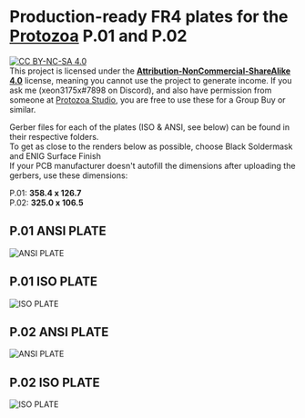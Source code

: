 # Production-ready FR4 plates for the [Protozoa](https://protozoa.studio/) P.01 and P.02  

[![CC BY-NC-SA 4.0][cc-by-nc-sa-image]][cc-by-nc-sa]  
This project is licensed under the **[Attribution-NonCommercial-ShareAlike 4.0](http://creativecommons.org/licenses/by-nc-sa/4.0/)** license, meaning you cannot use the project to generate income. If you ask me (xeon3175x#7898 on Discord), and also have permission from someone at [Protozoa Studio](https://protozoa.studio/), you are free to use these for a Group Buy or similar.

Gerber files for each of the plates (ISO & ANSI, see below) can be found in their respective folders.  
To get as close to the renders below as possible, choose Black Soldermask and ENIG Surface Finish  
If your PCB manufacturer doesn't autofill the dimensions after uploading the gerbers, use these dimensions:  

P.01: **358.4 x 126.7**  
P.02: **325.0 x 106.5**  
## P.01 ANSI PLATE
![ANSI PLATE](https://github.com/xeon3175x/protozoa-plates/blob/master/res/P01_ANSI.png)  

## P.01 ISO PLATE
![ISO PLATE](https://github.com/xeon3175x/protozoa-plates/blob/master/res/P01_ISO.png)

## P.02 ANSI PLATE  
![ANSI PLATE](https://github.com/xeon3175x/protozoa-plates/blob/master/res/P02_ANSI_front2.png) 

## P.02 ISO PLATE
![ISO PLATE](https://github.com/xeon3175x/protozoa-plates/blob/master/res/P02_ISO.png)

[cc-by-nc-sa]: http://creativecommons.org/licenses/by-nc-sa/4.0/
[cc-by-nc-sa-image]: https://licensebuttons.net/l/by-nc-sa/4.0/88x31.png
[cc-by-nc-sa-shield]: https://img.shields.io/badge/License-CC%20BY--NC--SA%204.0-lightgrey.svg
